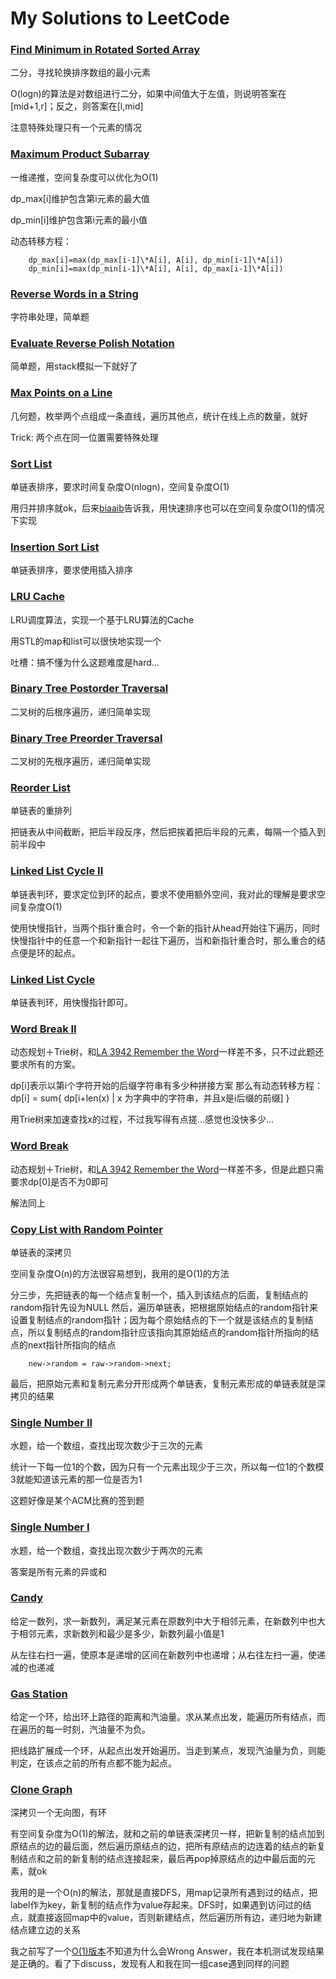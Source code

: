 # My Solutions to LeetCode

### [Find Minimum in Rotated Sorted Array][-1]

二分，寻找轮换排序数组的最小元素

O(logn)的算法是对数组进行二分，如果中间值大于左值，则说明答案在[mid+1,r]；反之，则答案在[l,mid]

注意特殊处理只有一个元素的情况

### [Maximum Product Subarray][1]

一维递推，空间复杂度可以优化为O(1)

dp_max[i]维护包含第i元素的最大值

dp_min[i]维护包含第i元素的最小值

动态转移方程：

```
    dp_max[i]=max(dp_max[i-1]\*A[i], A[i], dp_min[i-1]\*A[i])
    dp_min[i]=max(dp_min[i-1]\*A[i], A[i], dp_max[i-1]\*A[i])
```
### [Reverse Words in a String][2]

字符串处理，简单题

### [Evaluate Reverse Polish Notation][3]

简单题，用stack模拟一下就好了

### [Max Points on a Line][4]

几何题，枚举两个点组成一条直线，遍历其他点，统计在线上点的数量，就好

Trick: 两个点在同一位置需要特殊处理

### [Sort List][5]

单链表排序，要求时间复杂度O(nlogn)，空间复杂度O(1)

用归并排序就ok，后来[biaaib][WEIBO_BIAAIB]告诉我，用快速排序也可以在空间复杂度O(1)的情况下实现

### [Insertion Sort List][6]

单链表排序，要求使用插入排序

### [LRU Cache][7]

LRU调度算法，实现一个基于LRU算法的Cache

用STL的map和list可以很快地实现一个

吐槽：搞不懂为什么这题难度是hard...

### [Binary Tree Postorder Traversal][8]

二叉树的后根序遍历，递归简单实现

### [Binary Tree Preorder Traversal][9]

二叉树的先根序遍历，递归简单实现

### [Reorder List][10]

单链表的重排列

把链表从中间截断，把后半段反序，然后把挨着把后半段的元素，每隔一个插入到前半段中

### [Linked List Cycle II][11]

单链表判环，要求定位到环的起点，要求不使用额外空间，我对此的理解是要求空间复杂度O(1)

使用快慢指针，当两个指针重合时，令一个新的指针从head开始往下遍历，同时快慢指针中的任意一个和新指针一起往下遍历，当和新指针重合时，那么重合的结点便是环的起点。

### [Linked List Cycle][12]

单链表判环，用快慢指针即可。

### [Word Break II][13]

动态规划＋Trie树，和[LA 3942 Remember the Word][LA 3942 Remember the Word]一样差不多，只不过此题还要求所有的方案。

dp[i]表示以第i个字符开始的后缀字符串有多少种拼接方案
那么有动态转移方程：dp[i] = sum{ dp[i+len(x) | x 为字典中的字符串，并且x是i后缀的前缀] }

用Trie树来加速查找x的过程，不过我写得有点搓...感觉也没快多少...

### [Word Break][14]

动态规划＋Trie树，和[LA 3942 Remember the Word][LA 3942 Remember the Word]一样差不多，但是此题只需要求dp[0]是否不为0即可

解法同上

### [Copy List with Random Pointer][15]

单链表的深拷贝

空间复杂度O(n)的方法很容易想到，我用的是O(1)的方法

分三步，先把链表的每一个结点复制一个，插入到该结点的后面，复制结点的random指针先设为NULL
然后，遍历单链表，把根据原始结点的random指针来设置复制结点的random指针；因为每个原始结点的下一个就是该结点的复制结点，所以复制结点的random指针应该指向其原始结点的random指针所指向的结点的next指针所指向的结点

```
    new->random = raw->random->next;
```

最后，把原始元素和复制元素分开形成两个单链表，复制元素形成的单链表就是深拷贝的结果

### [Single Number II][16]

水题，给一个数组，查找出现次数少于三次的元素

统计一下每一位1的个数，因为只有一个元素出现少于三次，所以每一位1的个数模3就能知道该元素的那一位是否为1

这题好像是某个ACM比赛的签到题

### [Single Number I][17]

水题，给一个数组，查找出现次数少于两次的元素

答案是所有元素的异或和

### [Candy][18]

给定一数列，求一新数列，满足某元素在原数列中大于相邻元素，在新数列中也大于相邻元素，求新数列和最少是多少，新数列最小值是1

从左往右扫一遍，使原本是递增的区间在新数列中也递增；从右往左扫一遍，使递减的也递减

### [Gas Station][19]

给定一个环，给出环上路径的距离和汽油量。求从某点出发，能遍历所有结点，而在遍历的每一时刻，汽油量不为负。

把线路扩展成一个环，从起点出发开始遍历。当走到某点，发现汽油量为负，则能判定，在该点之前的所有点都不能为起点。

### [Clone Graph][20]

深拷贝一个无向图，有环

有空间复杂度为O(1)的解法，就和之前的单链表深拷贝一样，把新复制的结点加到原结点的边的最后面，然后遍历原结点的边，把所有原结点的边连着的结点的新复制结点和之前的新复制的结点连接起来，最后再pop掉原结点的边中最后面的元素，就ok

我用的是一个O(n)的解法，那就是直接DFS，用map记录所有遇到过的结点，把label作为key，新复制的结点作为value存起来。DFS时，如果遇到访问过的结点，就直接返回map中的value，否则新建结点，然后遍历所有边，递归地为新建结点建立边的关系

我之前写了一个[O(1)版本][WA_CLONE_GRAPH]不知道为什么会Wrong Answer，我在本机测试发现结果是正确的。看了下discuss，发现有人和我在同一组case遇到同样的问题

[1]: https://github.com/plusplus7/LeetCodeSolutions/blob/master/src/maximum_product_subarray.cc
[2]: https://github.com/plusplus7/LeetCodeSolutions/blob/master/src/reverse_words_in_a_string.cc
[3]: https://github.com/plusplus7/LeetCodeSolutions/blob/master/src/evaluate_reverse_polish_notation.cc
[4]: https://github.com/plusplus7/LeetCodeSolutions/blob/master/src/max_points_on_a_line.cc
[5]: https://github.com/plusplus7/LeetCodeSolutions/blob/master/src/sort_list.cc
[6]: https://github.com/plusplus7/LeetCodeSolutions/blob/master/src/insertion_sort_list.cc
[7]: https://github.com/plusplus7/LeetCodeSolutions/blob/master/src/lru_cache.cc
[8]: https://github.com/plusplus7/LeetCodeSolutions/blob/master/src/binary_tree_postorder_traversal.cc
[9]: https://github.com/plusplus7/LeetCodeSolutions/blob/master/src/binary_tree_preorder_traversal.cc
[10]: https://github.com/plusplus7/LeetCodeSolutions/blob/master/src/reorder_list.cc
[11]: https://github.com/plusplus7/LeetCodeSolutions/blob/master/src/linked_list_cycle_ii.cc
[12]: https://github.com/plusplus7/LeetCodeSolutions/blob/master/src/linked_list_cycle_i.cc
[13]: https://github.com/plusplus7/LeetCodeSolutions/blob/master/src/word_break_ii.cc
[14]: https://github.com/plusplus7/LeetCodeSolutions/blob/master/src/word_break_i.cc
[15]: https://github.com/plusplus7/LeetCodeSolutions/blob/master/src/copy_list_with_random_pointer.cc
[16]: https://github.com/plusplus7/LeetCodeSolutions/blob/master/src/single_number_ii.cc
[17]: https://github.com/plusplus7/LeetCodeSolutions/blob/master/src/single_number_i.cc
[18]: https://github.com/plusplus7/LeetCodeSolutions/blob/master/src/candy.cc
[19]: https://github.com/plusplus7/LeetCodeSolutions/blob/master/src/gas_station.cc
[-1]: https://github.com/plusplus7/LeetCodeSolutions/blob/master/src/find_minimum_in_rotated_sorted_array.cc
[20]: https://github.com/plusplus7/LeetCodeSolutions/blob/master/src/clone_graph.cc

[WA_CLONE_GRAPH]: https://github.com/plusplus7/LeetCodeSolutions/blob/master/src/wa_clone_graph.cc
[WEIBO_BIAAIB]: http://weibo.com/biaaib
[LA 3942 Remember the Word]: http://blog.csdn.net/sssogs/article/details/8789386
